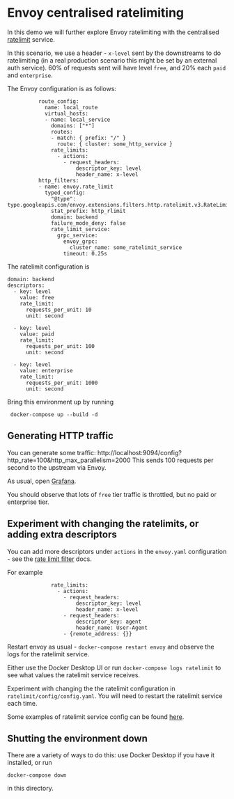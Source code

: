 # Envoy centralised ratelimiting

In this demo we will further explore Envoy ratelimiting with the centralised [ratelimit](https://github.com/envoyproxy/ratelimit) service.

In this scenario, we use a header - `x-level` sent by the downstreams to do ratelimiting (in a real production scenario this might be set by
an external auth service). 60% of requests sent will have level `free`, and 20% each `paid` and `enterprise`.

The Envoy configuration is as follows:

```
          route_config:
            name: local_route
            virtual_hosts:
            - name: local_service
              domains: ["*"]
              routes:
              - match: { prefix: "/" }
                route: { cluster: some_http_service }
              rate_limits:
                - actions:
                  - request_headers:
                      descriptor_key: level
                      header_name: x-level
          http_filters:
          - name: envoy.rate_limit
            typed_config: 
              "@type": type.googleapis.com/envoy.extensions.filters.http.ratelimit.v3.RateLimit
              stat_prefix: http_rlimit
              domain: backend
              failure_mode_deny: false
              rate_limit_service:
                grpc_service:
                  envoy_grpc:
                    cluster_name: some_ratelimit_service
                  timeout: 0.25s  
```

The ratelimit configuration is

```
domain: backend
descriptors:
  - key: level
    value: free
    rate_limit:
      requests_per_unit: 10
      unit: second

  - key: level
    value: paid
    rate_limit:
      requests_per_unit: 100
      unit: second

  - key: level
    value: enterprise
    rate_limit:
      requests_per_unit: 1000
      unit: second
```


Bring this environment up by running 

```
 docker-compose up --build -d
```

## Generating HTTP traffic

You can generate some traffic: http://localhost:9094/config?http_rate=100&http_max_parallelism=2000
This sends 100 requests per second to the upstream via Envoy.

As usual, open [Grafana](http://localhost:3000/d/workshop/load-management-workshop?orgId=1&refresh=5s).

You should observe that lots of `free` tier traffic is throttled, but no paid or enterprise tier.

## Experiment with changing the ratelimits, or adding extra descriptors

You can add more descriptors under `actions` in the `envoy.yaml` configuration - see the [rate limit filter](https://www.envoyproxy.io/docs/envoy/latest/configuration/http/http_filters/rate_limit_filter)
docs.

For example

```
              rate_limits:
                - actions:
                  - request_headers:
                      descriptor_key: level
                      header_name: x-level
                  - request_headers:
                      descriptor_key: agent
                      header_name: User-Agent
                  - {remote_address: {}}
```

Restart envoy as usual - `docker-compose restart envoy` and observe the logs for the ratelimit service.

Either use the Docker Desktop UI or run `docker-compose logs ratelimit`
to see what values the ratelimit service receives.

Experiment with changing the the ratelimit configuration in `ratelimit/config/config.yaml`.
You will need to restart the ratelimit service each time.

Some examples of ratelimit service config can be found [here](https://github.com/envoyproxy/ratelimit?tab=readme-ov-file#examples).

## Shutting the environment down

There are a variety of ways to do this: use Docker Desktop if you have it installed, or run 
```
docker-compose down
```
in this directory.
